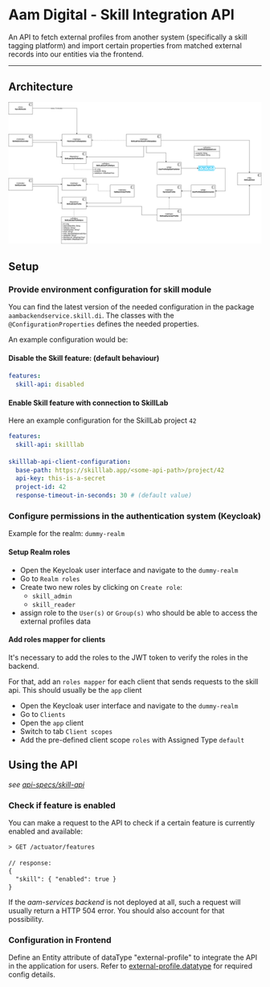 # Aam Digital - Skill Integration API

An API to fetch external profiles from another system (specifically a skill tagging platform)
and import certain properties from matched external records into our entities via the frontend.

-----

## Architecture

![Skill Module Overview](../assets/skill-module-overview.png)

## Setup

### Provide environment configuration for skill module

You can find the latest version of the needed configuration in the package `aambackendservice.skill.di`.
The classes with the `@ConfigurationProperties` defines the needed properties.

An example configuration would be:

#### Disable the Skill feature: (default behaviour)

```yaml
features:
  skill-api: disabled
```

#### Enable Skill feature with connection to SkillLab

Here an example configuration for the SkillLab project `42`

```yaml
features:
  skill-api: skilllab

skilllab-api-client-configuration:
  base-path: https://skilllab.app/<some-api-path>/project/42
  api-key: this-is-a-secret
  project-id: 42
  response-timeout-in-seconds: 30 # (default value)

```

### Configure permissions in the authentication system (Keycloak)

Example for the realm: `dummy-realm`

#### Setup Realm roles

- Open the Keycloak user interface and navigate to the `dummy-realm`
- Go to `Realm roles`
- Create two new roles by clicking on `Create role`:
  - `skill_admin`
  - `skill_reader`
- assign role to the `User(s)` or `Group(s)` who should be able to access the external profiles data

#### Add roles mapper for clients

It's necessary to add the roles to the JWT token to verify the roles in the backend.

For that, add an `roles mapper` for each client that sends requests to the skill api.
This should usually be the `app` client

- Open the Keycloak user interface and navigate to the `dummy-realm`
- Go to `Clients`
- Open the `app` client
- Switch to tab `Client scopes`
- Add the pre-defined client scope `roles` with Assigned Type `default`

## Using the API

_see [api-specs/skill-api](../api-specs/skill-api-v1.yaml)_

### Check if feature is enabled

You can make a request to the API to check if a certain feature is currently enabled and available:

```
> GET /actuator/features

// response:
{
  "skill": { "enabled": true }
}
```

If the _aam-services backend_ is not deployed at all, such a request will usually return a HTTP 504 error.
You should also account for that possibility.

### Configuration in Frontend
Define an Entity attribute of dataType "external-profile" to integrate the API in the application for users.
Refer to [external-profile.datatype](https://github.com/Aam-Digital/ndb-core/blob/master/src/app/features/skill/external-profile.datatype.ts) for required config details.
